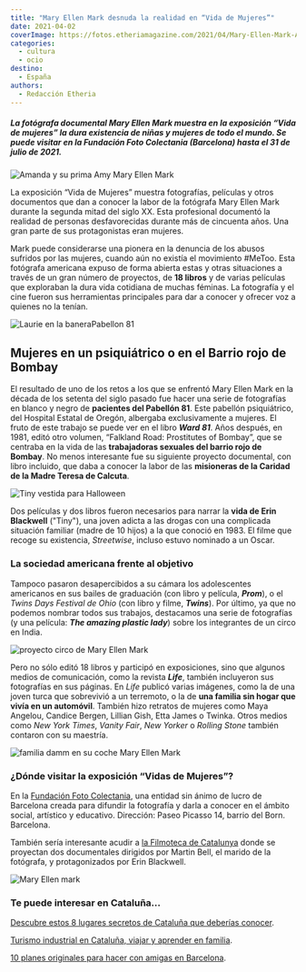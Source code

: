```yaml
---
title: "Mary Ellen Mark desnuda la realidad en “Vida de Mujeres”"
date: 2021-04-02
coverImage: https://fotos.etheriamagazine.com/2021/04/Mary-Ellen-Mark-Amanda-y-su-prima-Amy-1990.jpg
categories: 
  - cultura
  - ocio
destino: 
  - España
authors: 
  - Redacción Etheria
---
```


##### La fotógrafa documental Mary Ellen Mark muestra en la exposición “Vida de mujeres” la dura existencia de niñas y mujeres de todo el mundo. Se puede visitar en la Fundación Foto Colectania (Barcelona) hasta el 31 de julio de 2021.

![Amanda y su prima Amy Mary Ellen Mark](https://fotos.etheriamagazine.com/2021/04/Mary-Ellen-Mark-Amanda-y-su-prima-Amy-1990.jpg "Amanda y su prima Amy. Valdese, Carolina del Norte, Estados Unidos, 1990. © Mary Ellen Mark")

La exposición “Vida de Mujeres” muestra fotografías, películas y otros documentos que 
dan a conocer la labor de la fotógrafa Mary Ellen Mark durante la segunda mitad del 
siglo XX. Esta profesional documentó la realidad de personas desfavorecidas durante más 
de cincuenta años. Una gran parte de sus protagonistas eran mujeres. 

Mark puede considerarse una pionera en la denuncia de los abusos sufridos por las 
mujeres, cuando aún no existía el movimiento #MeToo. Esta fotógrafa americana expuso de 
forma abierta estas y otras situaciones a través de un gran número de proyectos, de **18 
libros** y de varias películas que exploraban la dura vida cotidiana de muchas féminas. 
La fotografía y el cine fueron sus herramientas principales para dar a conocer y ofrecer 
voz a quienes no la tenían. 

![Laurie en la baneraPabellon 81](https://fotos.etheriamagazine.com/2021/04/Mary-Ellen-Mark-Laurie-Pabellon-81.jpg "Laurie en la bañera, Pabellón 81, Hospital del Estado de Oregón. Salem, Oregón, Estados Unidos, 1976. © Mary Ellen Mark")

## Mujeres en un psiquiátrico o en el Barrio rojo de Bombay 

El resultado de uno de los retos a los que se enfrentó Mary Ellen Mark en la década de 
los setenta del siglo pasado fue hacer una serie de fotografías en blanco y negro de 
**pacientes del Pabellón 81**. Este pabellón psiquiátrico, del Hospital Estatal de 
Oregón, albergaba exclusivamente a mujeres. El fruto de este trabajo se puede ver en el 
libro **_Ward 81_**. Años después, en 1981, editó otro volumen, “Falkland Road: 
Prostitutes of Bombay”, que se centraba en la vida de las **trabajadoras sexuales del 
barrio rojo de Bombay**. No menos interesante fue su siguiente proyecto documental, con 
libro incluido, que daba a conocer la labor de las **misioneras de la Caridad de la 
Madre Teresa de Calcuta**. 

![Tiny vestida para Halloween](https://fotos.etheriamagazine.com/2021/04/Mary-Ellen-Mark-tiny-Halloween-1983.jpg "Tiny vestida para Halloween. Seattle, Washington, Estados Unidos, 1983. © Mary Ellen Mark")

Dos películas y dos libros fueron necesarios para narrar la **vida de Erin Blackwell** 
("Tiny"), una joven adicta a las drogas con una complicada situación familiar (madre de 
10 hijos) a la que conoció en 1983. El filme que recoge su existencia, _Streetwise_, 
incluso estuvo nominado a un Oscar. 

### La sociedad americana frente al objetivo

Tampoco pasaron desapercibidos a su cámara los adolescentes americanos en sus bailes de 
graduación (con libro y película, _**Prom**_), o el _Twins Days Festival de Ohio_ (con 
libro y filme, **_Twins_**). Por último, ya que no podemos nombrar todos sus trabajos, 
destacamos una serie de fotografías (y una película: _**The amazing plastic lady**_) 
sobre los integrantes de un circo en India. 

![proyecto circo de Mary Ellen Mark](https://fotos.etheriamagazine.com/2021/04/Mary-Ellen-Mark-Hipopotamo-e-interprete.jpg "Hipopótamo e intérprete, Great Rayman Circus. Madrás, India, 1989. © Mary Ellen Mark")

Pero no sólo editó 18 libros y participó en exposiciones, sino que algunos medios de 
comunicación, como la revista _**Life**_, también incluyeron sus fotografías en sus 
páginas. En _Life_ publicó varias imágenes, como la de una joven turca que sobrevivió a 
un terremoto, o la de **una familia sin hogar que vivía en un automóvil**. También hizo 
retratos de mujeres como Maya Angelou, Candice Bergen, Lillian Gish, Etta James o 
Twinka. Otros medios como _New York Times_, _Vanity Fair_, _New Yorker_ o _Rolling 
Stone_ también contaron con su maestría. 

![familia damm en su coche Mary Ellen Mark](https://fotos.etheriamagazine.com/2021/04/Mary-Ellen-familia-Damm-en-su-coche.jpg "La familia Damm en su coche. Los Ángeles, California, Estados Unidos, 1987. © Mary Ellen Mark")

### ¿Dónde visitar la exposición “Vidas de Mujeres”?

En la [Fundación Foto 
Colectania](http://fotocolectania.org/es/tags/47/mary-ellen-mark-vidas-de-mujeres), una 
entidad sin ánimo de lucro de Barcelona creada para difundir la fotografía y darla a 
conocer en el ámbito social, artístico y educativo. Dirección: Paseo Picasso 14, barrio 
del Born. Barcelona. 

También sería interesante acudir a [la Filmoteca de 
Catalunya](https://www.filmoteca.cat/web/es/node/43630) donde se proyectan dos 
documentales dirigidos por Martin Bell, el marido de la fotógrafa, y protagonizados por 
Erin Blackwell. 

![Mary Ellen  mark](https://fotos.etheriamagazine.com/2021/04/Mary-Ellen-fotografa-americana.jpg "Mary Ellen Mark con su Leica en Central Park. 1970. Fotógrafo desconocido.")

### Te puede interesar en Cataluña...

[Descubre estos 8 lugares secretos de Cataluña que deberías 
conocer](https://etheriamagazine.com/2021/02/22/lugares-secretos-de-cataluna-que-visitar/). 

[Turismo industrial en Cataluña, viajar y aprender en 
familia](https://etheriamagazine.com/2019/12/18/planes-familiares-en-barcelona-y-tarragona-turismo-industrial/). 

[10 planes originales para hacer con amigas en 
Barcelona](https://etheriamagazine.com/2021/03/10/10-planes-originales-con-amigas-en-barcelona/).
